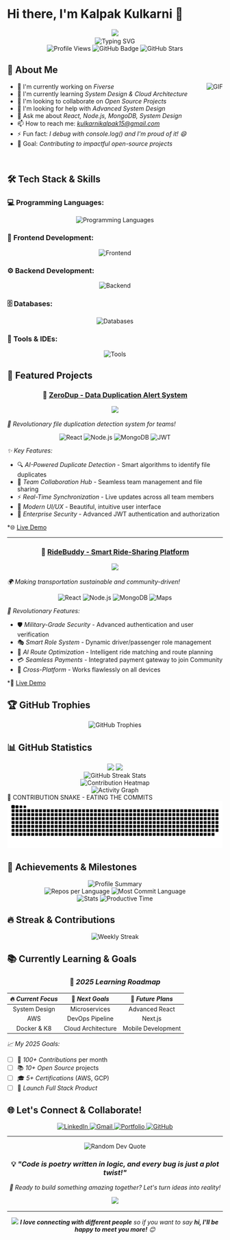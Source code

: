 # Hi there, I'm Kalpak Kulkarni 👋

<div align="center">
  <img src="https://capsule-render.vercel.app/api?type=waving&color=gradient&customColorList=6,11,20&height=200&section=header&text=Welcome%20to%20my%20Profile!&fontSize=50&fontAlignY=35&animation=twinkling&fontColor=ffffff" />
</div>

<div align="center">
  <img src="https://readme-typing-svg.herokuapp.com?font=Fira+Code&pause=1000&color=00D9FF&center=true&vCenter=true&multiline=true&width=800&height=100&lines=Problem+Solver+%7C+Full+Stack+Developer+%7C+Tech+Enthusiast;Building+the+future+one+line+of+code+at+a+time+%F0%9F%9A%80;Always+learning%2C+always+growing%2C+always+coding+%F0%9F%92%BB" alt="Typing SVG" />
</div>

<div align="center">
  <img src="https://komarev.com/ghpvc/?username=Kalpak15&label=Profile%20views&color=brightgreen&style=for-the-badge" alt="Profile Views" />
  <img src="https://img.shields.io/github/followers/Kalpak15?label=Followers&style=for-the-badge&color=blue&logo=github" alt="GitHub Badge">
  <img src="https://img.shields.io/github/stars/Kalpak15?label=Stars&style=for-the-badge&color=yellow&logo=github" alt="GitHub Stars">
</div>

## 🚀 About Me

<img align="right" height="270px" alt="GIF" src="https://i.pinimg.com/originals/e4/26/70/e426702edf874b181aced1e2fa5c6cde.gif" />

- 🔭 I'm currently working on *Fiverse*
- 🌱 I'm currently learning *System Design & Cloud Architecture*
- 👯 I'm looking to collaborate on *Open Source Projects*
- 🤔 I'm looking for help with *Advanced System Design*
- 💬 Ask me about *React, Node.js, MongoDB, System Design*
- 📫 How to reach me: *kulkarnikalpak15@gmail.com*
- ⚡ Fun fact: *I debug with console.log() and I'm proud of it! 😄*
- 🎯 Goal: *Contributing to impactful open-source projects*

<br/>

## 🛠 Tech Stack & Skills

### 💻 Programming Languages:
<div align="center">
  <img src="https://skillicons.dev/icons?i=c,cpp,js,python&theme=dark" alt="Programming Languages" />
</div>

### 🎨 Frontend Development:
<div align="center">
  <img src="https://skillicons.dev/icons?i=html,css,react,tailwind,bootstrap&theme=dark" alt="Frontend" />
</div>

### ⚙ Backend Development:
<div align="center">
  <img src="https://skillicons.dev/icons?i=nodejs,express,fastapi,flask&theme=dark" alt="Backend" />
</div>

### 🗄 Databases:
<div align="center">
  <img src="https://skillicons.dev/icons?i=mongodb,mysql,postgresql&theme=dark" alt="Databases" />
</div>

### 🔧 Tools & IDEs:
<div align="center">
  <img src="https://skillicons.dev/icons?i=vscode,postman,git,github,figma,pycharm,eclipse&theme=dark" alt="Tools" />
</div>


## 🌟 Featured Projects

<div align="center">

### 🎯 [ZeroDup - Data Duplication Alert System](https://github.com/Kalpak15/ZeroDup.git)

<img src="https://github-readme-stats.vercel.app/api/pin/?username=Kalpak15&repo=ZeroDup&theme=radical&hide_border=true&bg_color=0d1117" />

</div>

*🚀 Revolutionary file duplication detection system for teams!*

<div align="center">
  <img src="https://img.shields.io/badge/React-20232A?style=for-the-badge&logo=react&logoColor=61DAFB" alt="React"/>
  <img src="https://img.shields.io/badge/Node.js-43853D?style=for-the-badge&logo=node.js&logoColor=white" alt="Node.js"/>
  <img src="https://img.shields.io/badge/MongoDB-4EA94B?style=for-the-badge&logo=mongodb&logoColor=white" alt="MongoDB"/>
  <img src="https://img.shields.io/badge/JWT-black?style=for-the-badge&logo=JSON%20web%20tokens" alt="JWT"/>
</div>

*✨ Key Features:*
- 🔍 *AI-Powered Duplicate Detection* - Smart algorithms to identify file duplicates
- 👥 *Team Collaboration Hub* - Seamless team management and file sharing
- ⚡ *Real-Time Synchronization* - Live updates across all team members
- 🎨 *Modern UI/UX* - Beautiful, intuitive user interface
- 🔐 *Enterprise Security* - Advanced JWT authentication and authorization

*🌐 [Live Demo](https://ddas-frontend.onrender.com) 

---

<div align="center">

### 🚗 [RideBuddy - Smart Ride-Sharing Platform](https://github.com/Kalpak15/Ride-Buddy.git)

<img src="https://github-readme-stats.vercel.app/api/pin/?username=Kalpak15&repo=Ride-Buddy&theme=radical&hide_border=true&bg_color=0d1117" />

</div>

*🌍 Making transportation sustainable and community-driven!*

<div align="center">
  <img src="https://img.shields.io/badge/React-20232A?style=for-the-badge&logo=react&logoColor=61DAFB" alt="React"/>
  <img src="https://img.shields.io/badge/Node.js-43853D?style=for-the-badge&logo=node.js&logoColor=white" alt="Node.js"/>
  <img src="https://img.shields.io/badge/MongoDB-4EA94B?style=for-the-badge&logo=mongodb&logoColor=white" alt="MongoDB"/>
  <img src="https://img.shields.io/badge/Maps_API-4285F4?style=for-the-badge&logo=google-maps&logoColor=white" alt="Maps"/>
</div>

*🎯 Revolutionary Features:*
- 🛡 *Military-Grade Security* - Advanced authentication and user verification
- 🎭 *Smart Role System* - Dynamic driver/passenger role management
- 🧠 *AI Route Optimization* - Intelligent ride matching and route planning
- 💳 *Seamless Payments* - Integrated payment gateway to join Community
- 📱 *Cross-Platform* - Works flawlessly on all devices

*🚀 [Live Demo](https://carpooling-system-frontend.onrender.com) 

## 🏆 GitHub Trophies

<div align="center">
  <img src="https://github-profile-trophy.vercel.app/?username=Kalpak15&theme=radical&no-frame=true&no-bg=false&margin-w=4&row=2&column=4" alt="GitHub Trophies" />
</div>

## 📊 GitHub Statistics

<div align="center">
  <img height="180em" src="https://github-readme-stats.vercel.app/api?username=Kalpak15&show_icons=true&theme=radical&include_all_commits=true&count_private=true&hide_border=true&bg_color=0d1117&title_color=ff6e96&text_color=ffffff&icon_color=79ff97"/>
  <img height="180em" src="https://github-readme-stats.vercel.app/api/top-langs/?username=Kalpak15&layout=compact&langs_count=10&theme=radical&hide_border=true&bg_color=0d1117&title_color=ff6e96&text_color=ffffff"/>
</div>

<div align="center">
  <img src="https://github-readme-streak-stats.herokuapp.com/?user=Kalpak15&theme=radical&hide_border=true&background=0d1117&stroke=ff6e96&ring=79ff97&fire=ff6e96&currStreakNum=ffffff&sideNums=ffffff&currStreakLabel=ff6e96&sideLabels=ffffff&dates=ffffff" alt="GitHub Streak Stats" />
</div>

<div align="center">
  <img src="https://ghchart.rshah.org/00ff41/Kalpak15" alt="Contribution Heatmap" />
</div>
<div align="center">
  <img src="https://github-readme-activity-graph.vercel.app/graph?username=Kalpak15&theme=neon-dark&bg_color=0D1117&color=00ff41&line=ff0080&point=ffd700&area=true&hide_border=true&custom_title=CONTRIBUTION%20ACTIVITY%20GRAPH" alt="Activity Graph" />
</div>
🐍 CONTRIBUTION SNAKE - EATING THE COMMITS
<div align="center">
  <img src="https://raw.githubusercontent.com/platane/snk/output/github-contribution-grid-snake-dark.svg" alt="Snake Animation" />
</div>





## 🏅 Achievements & Milestones

<div align="center">
  <img src="https://github-profile-summary-cards.vercel.app/api/cards/profile-details?username=Kalpak15&theme=radical" alt="Profile Summary"/>
</div>

<div align="center">
  <img src="https://github-profile-summary-cards.vercel.app/api/cards/repos-per-language?username=Kalpak15&theme=radical" alt="Repos per Language"/>
  <img src="https://github-profile-summary-cards.vercel.app/api/cards/most-commit-language?username=Kalpak15&theme=radical" alt="Most Commit Language"/>
</div>

<div align="center">
  <img src="https://github-profile-summary-cards.vercel.app/api/cards/stats?username=Kalpak15&theme=radical" alt="Stats"/>
  <img src="https://github-profile-summary-cards.vercel.app/api/cards/productive-time?username=Kalpak15&theme=radical&utcOffset=5.5" alt="Productive Time"/>
</div>

## 🔥 Streak & Contributions

<div align="center">
  <img src="https://github-readme-streak-stats.herokuapp.com?user=Kalpak15&theme=neon-dark&hide_border=true&date_format=M%20j%5B%2C%20Y%5D&mode=weekly" alt="Weekly Streak"/>
</div>

## 📚 Currently Learning & Goals

<div align="center">

### 🎯 *2025 Learning Roadmap*

| 🔥 *Current Focus* | 🎯 *Next Goals* | 🚀 *Future Plans* |
|:---:|:---:|:---:|
| System Design | Microservices | Advanced React |
|  AWS | DevOps Pipeline | Next.js |
| Docker & K8 | Cloud Architecture | Mobile Development |

</div>

*📈 My 2025 Goals:*
- [ ] 🌟 *100+ Contributions* per month
- [ ] 📚 *10+ Open Source* projects
- [ ] 🎓 *5+ Certifications* (AWS, GCP)
- [ ] 🚀 *Launch Full Stack Product*

## 🌐 Let's Connect & Collaborate!

<div align="center">
  <a href="https://www.linkedin.com/in/kalpakanilkulkarni/" target="_blank">
    <img src="https://img.shields.io/badge/LinkedIn-0077B5?style=for-the-badge&logo=linkedin&logoColor=white&animation=pulse" alt="LinkedIn"/>
  </a>
  <a href="mailto:kulkarnikalpak15@gmail.com" target="_blank">
    <img src="https://img.shields.io/badge/Gmail-D14836?style=for-the-badge&logo=gmail&logoColor=white" alt="Gmail"/>
  </a>
  <a href="https://portfolio-seven-phi-mk9m8gv88l.vercel.app/" target="_blank">
    <img src="https://img.shields.io/badge/Portfolio-FF5722?style=for-the-badge&logo=web&logoColor=white" alt="Portfolio"/>
  </a>
  <a href="https://github.com/Kalpak15" target="_blank">
    <img src="https://img.shields.io/badge/GitHub-100000?style=for-the-badge&logo=github&logoColor=white" alt="GitHub"/>
  </a>
</div>

---

<div align="center">
  <img src="https://quotes-github-readme.vercel.app/api?type=horizontal&theme=radical" alt="Random Dev Quote"/>
</div>

<div align="center">
  
### 💡 *"Code is poetry written in logic, and every bug is just a plot twist!"* 

*🚀 Ready to build something amazing together? Let's turn ideas into reality!*

</div>

<div align="center">
  <img src="https://capsule-render.vercel.app/api?type=waving&color=gradient&customColorList=6,11,20&height=120&section=footer&animation=twinkling"/>
</div>

---

<div align="center">
  <img src="https://media.giphy.com/media/LnQjpWaON8nhr21vNW/giphy.gif" width="60"> <em><b>I love connecting with different people</b> so if you want to say <b>hi, I'll be happy to meet you more!</b> 😊</em>
</div>
